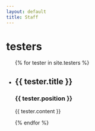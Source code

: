 ```yaml
---
layout: default
title: Staff
---
```

<h1>testers</h1>

<ul>
  {% for tester in site.testers %}
    <li>
      <h2>{{ tester.title }}</h2>
      <h3>{{ tester.position }}</h3>
      <p>{{ tester.content }}</p>
    </li>
  {% endfor %}
</ul>